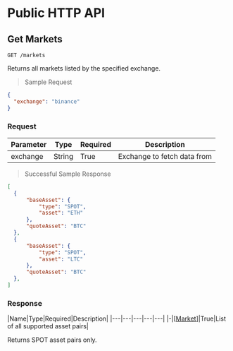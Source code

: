# Public HTTP API

## Get Markets

`GET /markets`

Returns all markets listed by the specified exchange.

> Sample Request

```json
{
  "exchange": "binance"
}
```

### Request

|Parameter|Type|Required|Description|
|---|---|---|---|
|exchange|String|True|Exchange to fetch data from|

> Successful Sample Response

```json
[
  {
      "baseAsset": {
          "type": "SPOT",
          "asset": "ETH"
      },
      "quoteAsset": "BTC"
  },
  {
      "baseAsset": {
          "type": "SPOT",
          "asset": "LTC"
      },
      "quoteAsset": "BTC"
  },
]
```

### Response

|Name|Type|Required|Description|
|---|---|---|---|---|
|-|[[Market](#market)]|True|List of all supported asset pairs|

<aside class="notice">
Returns SPOT asset pairs only.
</aside>
<!-- ### Market

|Name|Type|Required|Description|
|---|---|---|---|---|
|baseAsset|String|True|Base asset of the market|
|quoteAsset|String|True|Quote asset of the market| -->

## Get Price

`GET /price`

Returns the current price of the specified market.

> Sample Request

```json
{
  "exchange": "binance",
  "base_asset": "BTC",
  "quoteAsset": "USDT",
}
```

### Request

|Parameter|Type|Required|Description|
|---|---|---|---|
|exchange|String|True|Exchange to fetch data from|
|baseAsset|String|True|Base asset of market|
|quoteAsset|String|True|Quote asset of market|

<aside class="notice">
  <code>exchange</code> parameter is lowercase, Ex: 'binance', 'coinbase'. Update for <code>exchange</code> to become UPPERCASE will rollout. 
</aside>

> Successful Sample Response

```json
27879.5
```

### Response

|Name|Type|Required|Description|
|---|---|---|---|---|
|-|Float (f64)|True|Price of the asset in units of quote asset|

## Get Best Bid/Offer

`GET /bbo`

Returns the current BBO of the specified market on the specified exchange.

> Sample Request

```json
{
  "exchange": "binance",
  "base_asset": "BTC",
  "quote_asset": "USDT",
}
```

### Request

|Parameter|Type|Required|Description|
|---|---|---|---|
|exchange|String|True|Exchange to fetch data from|
|baseAsset|String|True|Base asset of market|
|quoteAsset|String|True|Quote asset of market|

<aside class="notice">
  <code>exchange</code> parameter is lowercase, Ex: 'binance', 'coinbase'. Update for <code>exchange</code> to become UPPERCASE will rollout. 
</aside>

> Successful Sample Response

```json
{
  "bid": {
    "price": 27879.5,
    "quantity": 1.5,
  },
  "ask": {
    "price": 27879.5,
    "quantity": 1.5,
  }
}
```

### Response

|Name|Type|Required|Description|
|---|---|---|---|---|
|bid|[Bid](#bid)|True|Current best bid of the market|
|ask|[Ask](#ask)|True|Current best ask of the market|


## Get Orderbook

`GET /orderbook`

Returns a snapshot of the current L2 orderbook for the specified market. Bids are sorted in descending order, and asks are sorted in ascending order. Because it is an L2 snapshot, bids and asks are aggregated by price level.

> Sample Request

```json
{
	"exchange": "binance",
	"base_asset": "BTC",
	"quote_asset": "USDT"
}
```

### Request

|Parameter|Type|Required|Description|
|---|---|---|---|
|exchange|String|True|Exchange to fetch data from|
|base_asset|String|True|Base asset of market|
|quote_asset|String|True|Quote asset of market|

<aside class="notice">
  <code>exchange</code> parameter is lowercase, Ex: 'binance', 'coinbase'. Update for <code>exchange</code> to become UPPERCASE will rollout. 
</aside>
 
> Successful Sample Response

```json
{
  "bids": [
    {                       //  Bid Data Type
      "price": 27000.00,
      "quantity": 1.5,
    },
    {
      "price": 26000.00,
      "quantity": 5.0,
    }
  ],
  "asks": [
    {                       //  Ask Data Type
      "price": 27500.00,
      "quantity": 1,
    },
    {
      "price": 29000.00,
      "quantity": 10.0,
    }
  ]
}

```

### Response

|Name|Type|Required|Description|
|---|---|---|---|---|
|bids|[[Bid](#bid)]|True|List of buy orders — Bid data type. See Schema.|
|asks|[[Ask](#ask)]|True|List of sell orders — Ask data type. See Schema.|

## Get Trades

`GET /trades`

Returns trades for the specified market within the specified time window. 

The default pageSize is 50, and the default pageNumber is 0 (pages are 0-indexed).

If neither startTime or endTime is specified, the server will return the first page of the most recent trades. The client may choose to specify just a startTime, just an endTime, or both.

Trades are returned in increasing order of their timestamp.

> Sample Request

```json
{
  "exchange": "binance",
  "base_asset": "BTC",
  "quote_asset": "USDT"
}
```
<aside class="notice">
Specifying <code>startTime</code>, <code>endTime</code>,<code>pageSize</code>,and <code>pageNumber</code> are currently a work in progress. Currently, this endpoint provides users with the most recent trade which occured.
</aside>

### Request

|Parameter|Type|Required|Description|
|---|---|---|---|
|exchange|String|True|Exchange to fetch data from.|
|baseAsset|String|True|Base asset of market|
|quoteAsset|String|True|Quote asset of market|
|startTime|Float (f64)|null|Start time for fetching data (unix timestamp)|
|endTime|Float (f64)|null|End time for fetching data (unix timestamp)|
|pageSize|Integer (i32)|50|Page size for paginated responses|
|pageNumber|Integer (i32)|0|Page number for paginated responses|

<aside class="notice">
  <code>exchange</code> parameter is lowercase, Ex: 'binance', 'coinbase'. Update for <code>exchange</code> to become UPPERCASE will rollout. 
</aside>

> Successful Sample Response

```json
{
    "exchange_market": {
        "exchange": "BINANCE",
        "market": {
            "baseAsset": {
                "type": "SPOT",
                "asset": "BTC"
            },
            "quoteAsset": "USDT"
        }
    },
    "price": 30199.49,
    "quantity": 0.0032,
    "side": "Sell"
}
```

### Response

|Name|Type|Required|Description|
|---|---|---|---|---|
|-|[[Trade](#trade)]|True|List of Trade objects. See Schema.|

<!-- |Name|Type|Required|Description|
|---|---|---|---|---|
|exchange_market|[Exchange Market(#trade)]|True|Contains exchange and market which was traded|
|price|Float (f64)|True|Price of trade units of quote asset|
|quantity| Float (f64)|True|Quantity of trade in units of base asset|
|side|String|True|Direction of taker| -->

<!-- ### Trade

|Name|Type|Required|Description|
|---|---|---|---|---|
|baseAsset|String|True|Base asset of market|
|quoteAsset|String|True|Quote asset of market|
|price|number|True|Price of the trade (in units of quoteAsset)|
|quantity|number|True|Quantity of the trade (in units of baseAsset)|
|side|[Side](#side)|True|Whether the taker bought or sold the baseAsset|
|timestamp|integer(int32)|True|Exchange timestamp for when the trade took place|

### Side

|Value|Description|
|---|---|
|» buy|Represents a buy order or trade|
|» sell|Represents a sell order or trade| -->